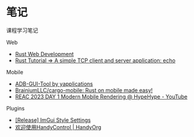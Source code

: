 # 笔记

课程学习笔记

Web

- [Rust Web Development](https://rustwebdevelopment.com/blog/tour-http/)
- [Rust Tutorial => A simple TCP client and server application: echo](https://riptutorial.com/rust/example/4404/a-simple-tcp-client-and-server-application--echo)

Mobile
- [ADB-GUI-Tool by yapplications](https://yapplications.github.io/ADB-GUI/)
- [BrainiumLLC/cargo-mobile: Rust on mobile made easy!](https://github.com/BrainiumLLC/cargo-mobile)
- [REAC 2023 DAY 1 Modern Mobile Rendering @ HypeHype - YouTube](https://www.youtube.com/watch?v=m3bW8d4Brec&t=1819s)

Plugins
- [[Release] ImGui Style Settings](https://www.unknowncheats.me/forum/c-and-c-/189635-imgui-style-settings.html)
- [欢迎使用HandyControl | HandyOrg](https://handyorg.github.io/handycontrol/)